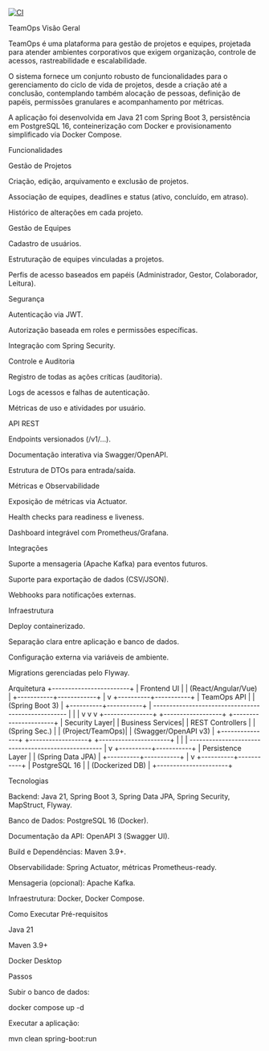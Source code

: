 [![CI](https://github.com/rafabrh/TeamOps/actions/workflows/ci.yml/badge.svg)](https://github.com/rafabrh/TeamOps/actions/workflows/ci.yml)


TeamOps
Visão Geral

TeamOps é uma plataforma para gestão de projetos e equipes, projetada para atender ambientes corporativos que exigem organização, controle de acessos, rastreabilidade e escalabilidade.

O sistema fornece um conjunto robusto de funcionalidades para o gerenciamento do ciclo de vida de projetos, desde a criação até a conclusão, contemplando também alocação de pessoas, definição de papéis, permissões granulares e acompanhamento por métricas.

A aplicação foi desenvolvida em Java 21 com Spring Boot 3, persistência em PostgreSQL 16, conteinerização com Docker e provisionamento simplificado via Docker Compose.

Funcionalidades

Gestão de Projetos

Criação, edição, arquivamento e exclusão de projetos.

Associação de equipes, deadlines e status (ativo, concluído, em atraso).

Histórico de alterações em cada projeto.

Gestão de Equipes

Cadastro de usuários.

Estruturação de equipes vinculadas a projetos.

Perfis de acesso baseados em papéis (Administrador, Gestor, Colaborador, Leitura).

Segurança

Autenticação via JWT.

Autorização baseada em roles e permissões específicas.

Integração com Spring Security.

Controle e Auditoria

Registro de todas as ações críticas (auditoria).

Logs de acessos e falhas de autenticação.

Métricas de uso e atividades por usuário.

API REST

Endpoints versionados (/v1/...).

Documentação interativa via Swagger/OpenAPI.

Estrutura de DTOs para entrada/saída.

Métricas e Observabilidade

Exposição de métricas via Actuator.

Health checks para readiness e liveness.

Dashboard integrável com Prometheus/Grafana.

Integrações

Suporte a mensageria (Apache Kafka) para eventos futuros.

Suporte para exportação de dados (CSV/JSON).

Webhooks para notificações externas.

Infraestrutura

Deploy containerizado.

Separação clara entre aplicação e banco de dados.

Configuração externa via variáveis de ambiente.

Migrations gerenciadas pelo Flyway.

Arquitetura
                      +------------------------+
                      |      Frontend UI       |
                      |  (React/Angular/Vue)   |
                      +-----------+------------+
                                  |
                                  v
                       +----------+-----------+
                       |   TeamOps API        |
                       |   (Spring Boot 3)    |
                       +----------+-----------+
                                  |
        ---------------------------------------------------
        |                    |                          |
        v                    v                          v
+---------------+   +------------------+     +----------------------+
| Security Layer|   | Business Services|     |   REST Controllers   |
| (Spring Sec.) |   | (Project/TeamOps)|     | (Swagger/OpenAPI v3) |
+---------------+   +------------------+     +----------------------+
        |                    |                          |
        ---------------------------------------------------
                                  |
                                  v
                       +----------+-----------+
                       |   Persistence Layer  |
                       |  (Spring Data JPA)   |
                       +----------+-----------+
                                  |
                                  v
                       +----------+-----------+
                       |    PostgreSQL 16     |
                       |   (Dockerized DB)    |
                       +----------------------+


Tecnologias

Backend: Java 21, Spring Boot 3, Spring Data JPA, Spring Security, MapStruct, Flyway.

Banco de Dados: PostgreSQL 16 (Docker).

Documentação da API: OpenAPI 3 (Swagger UI).

Build e Dependências: Maven 3.9+.

Observabilidade: Spring Actuator, métricas Prometheus-ready.

Mensageria (opcional): Apache Kafka.

Infraestrutura: Docker, Docker Compose.

Como Executar
Pré-requisitos

Java 21

Maven 3.9+

Docker Desktop

Passos

Subir o banco de dados:

docker compose up -d


Executar a aplicação:

mvn clean spring-boot:run
